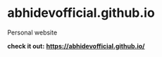 # abhidevofficial.github.io
Personal website

**check it out:**
**https://abhidevofficial.github.io/**
